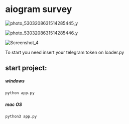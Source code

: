 # aiogram survey
 
![photo_5303208631514285445_y](https://user-images.githubusercontent.com/76915977/210293342-e4479bc5-42e7-42ff-a505-d4eaa5e76f1b.jpg)


![photo_5303208631514285446_y](https://user-images.githubusercontent.com/76915977/210293349-b19a2dae-8131-4003-b65a-db853cc91542.jpg)


![Screenshot_4](https://user-images.githubusercontent.com/76915977/210293358-e74a85dd-4bad-4234-85a3-e011dd39065f.png)



To start you need insert your telegram token on loader.py
## start project:
##### windows
```sh
python app.py
```
##### mac OS
```sh
python3 app.py
```
